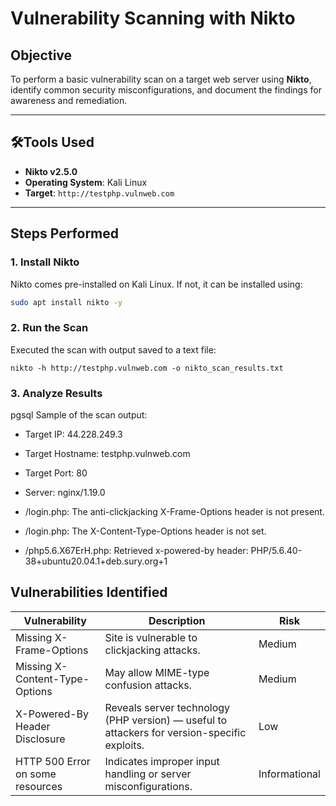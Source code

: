 # Vulnerability Scanning with Nikto

## Objective

To perform a basic vulnerability scan on a target web server using **Nikto**, identify common security misconfigurations, and document the findings for awareness and remediation.

---

## 🛠Tools Used

- **Nikto v2.5.0**
- **Operating System**: Kali Linux
- **Target**: `http://testphp.vulnweb.com`

---

## Steps Performed

### 1. Install Nikto

Nikto comes pre-installed on Kali Linux. If not, it can be installed using:
```bash
sudo apt install nikto -y
```
### 2. Run the Scan
Executed the scan with output saved to a text file:
```
nikto -h http://testphp.vulnweb.com -o nikto_scan_results.txt
```
### 3. Analyze Results
pgsql
Sample of the scan output:
+ Target IP:          44.228.249.3
+ Target Hostname:    testphp.vulnweb.com
+ Target Port:        80
+ Server: nginx/1.19.0

+ /login.php: The anti-clickjacking X-Frame-Options header is not present.
+ /login.php: The X-Content-Type-Options header is not set.
+ /php5.6.X67ErH.php: Retrieved x-powered-by header: PHP/5.6.40-38+ubuntu20.04.1+deb.sury.org+1

## Vulnerabilities Identified
| Vulnerability                    | Description                                                                                  | Risk          |
| -------------------------------- | -------------------------------------------------------------------------------------------- | ------------- |
| Missing X-Frame-Options          | Site is vulnerable to clickjacking attacks.                                                  | Medium        |
| Missing X-Content-Type-Options   | May allow MIME-type confusion attacks.                                                       | Medium        |
| X-Powered-By Header Disclosure   | Reveals server technology (PHP version) — useful to attackers for version-specific exploits. | Low           |
| HTTP 500 Error on some resources | Indicates improper input handling or server misconfigurations.                               | Informational |

